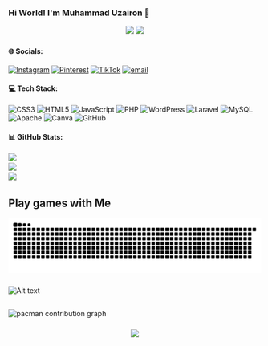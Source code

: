 ### Hi World! I'm Muhammad Uzairon 👋

<div align="center">
  <img height="200" src="https://media1.giphy.com/media/v1.Y2lkPTc5MGI3NjExNzBuNHh6bDR0MjhoaDFoMzU3c3BucTJyZWd6Zm1uY2VqNHJ0cWg4eCZlcD12MV9pbnRlcm5hbF9naWZfYnlfaWQmY3Q9Zw/rgeQGE5CviWW08Ty7n/giphy.gif"  />
   <img height="200" src="https://media1.giphy.com/media/v1.Y2lkPTc5MGI3NjExOTNkaWszc2lra3VvZjlsNzh0eTRxdGo5a2twNm5vMXV1dWtveTNtdyZlcD12MV9pbnRlcm5hbF9naWZfYnlfaWQmY3Q9Zw/n440jTfv4gpGK1LItq/giphy.gif"  />
</div>

###

###


#### 🌐 Socials:
[![Instagram](https://img.shields.io/badge/Instagram-%23E4405F.svg?logo=Instagram&logoColor=white)](https://instagram.com/em_uzairon27) [![Pinterest](https://img.shields.io/badge/Pinterest-%23E60023.svg?logo=Pinterest&logoColor=white)](https://pinterest.com/muhammaduzairon27) [![TikTok](https://img.shields.io/badge/TikTok-%23000000.svg?logo=TikTok&logoColor=white)](https://tiktok.com/@zayy_2712) [![email](https://img.shields.io/badge/Email-D14836?logo=gmail&logoColor=white)](mailto:muhammaduzairon27@gmail.com) 

#### 💻 Tech Stack:
![CSS3](https://img.shields.io/badge/css3-%231572B6.svg?style=for-the-badge&logo=css3&logoColor=white) ![HTML5](https://img.shields.io/badge/html5-%23E34F26.svg?style=for-the-badge&logo=html5&logoColor=white) ![JavaScript](https://img.shields.io/badge/javascript-%23323330.svg?style=for-the-badge&logo=javascript&logoColor=%23F7DF1E) ![PHP](https://img.shields.io/badge/php-%23777BB4.svg?style=for-the-badge&logo=php&logoColor=white) ![WordPress](https://img.shields.io/badge/WordPress-%23117AC9.svg?style=for-the-badge&logo=WordPress&logoColor=white) ![Laravel](https://img.shields.io/badge/laravel-%23FF2D20.svg?style=for-the-badge&logo=laravel&logoColor=white) ![MySQL](https://img.shields.io/badge/mysql-4479A1.svg?style=for-the-badge&logo=mysql&logoColor=white) ![Apache](https://img.shields.io/badge/apache-%23D42029.svg?style=for-the-badge&logo=apache&logoColor=white) ![Canva](https://img.shields.io/badge/Canva-%2300C4CC.svg?style=for-the-badge&logo=Canva&logoColor=white) ![GitHub](https://img.shields.io/badge/github-%23121011.svg?style=for-the-badge&logo=github&logoColor=white)
#### 📊 GitHub Stats:
![](https://github-readme-stats.vercel.app/api?username=muzairon27&theme=algolia&hide_border=false&include_all_commits=false&count_private=false)<br/>
![](https://nirzak-streak-stats.vercel.app/?user=muzairon27&theme=algolia&hide_border=false)<br/>
![](https://github-readme-stats.vercel.app/api/top-langs/?username=muzairon27&theme=algolia&hide_border=false&include_all_commits=false&count_private=false&layout=compact)

<h2 align="left">Play games with Me</h2>

<img src="https://raw.githubusercontent.com/muzairon27/muzairon27/output/snake.svg" alt="Snake animation" />

###

![Alt text](https://spotify-recently-played-readme.vercel.app/api?user=31srvina4lhwkgps2whz5rohwld4&unique={true|1|on|yes})

##

<picture>
  <source media="(prefers-color-scheme: dark)" srcset="https://raw.githubusercontent.com/muzairon27/muzairon27/output/pacman-contribution-graph-dark.svg">
  <source media="(prefers-color-scheme: light)" srcset="https://raw.githubusercontent.com/muzairon27/muzairon27/output/pacman-contribution-graph.svg">
  <img alt="pacman contribution graph" src="https://raw.githubusercontent.com/muzairon27/muzairon27/output/pacman-contribution-graph.svg">
</picture>

###

<div align="center">
  <img src="https://profile-counter.glitch.me/muzairon27/count.svg?"  />
</div>

###
